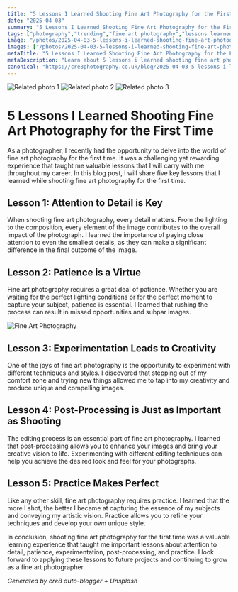 ```yaml
---
title: "5 Lessons I Learned Shooting Fine Art Photography for the First Time"
date: "2025-04-03"
summary: "5 Lessons I Learned Shooting Fine Art Photography for the First Time - A trending topic in photography."
tags: ["photography","trending","fine art photography","lessons learned","attention to detail","patience","experimentation","post-processing","practice","lighting","composition","creativity"]
image: "/photos/2025-04-03-5-lessons-i-learned-shooting-fine-art-photography-for-the-first-time-1.jpg"
images: ["/photos/2025-04-03-5-lessons-i-learned-shooting-fine-art-photography-for-the-first-time-1.jpg","/photos/2025-04-03-5-lessons-i-learned-shooting-fine-art-photography-for-the-first-time-2.jpg","/photos/2025-04-03-5-lessons-i-learned-shooting-fine-art-photography-for-the-first-time-3.jpg"]
metaTitle: "5 Lessons I Learned Shooting Fine Art Photography for the First Time | cre8 Photography"
metaDescription: "Learn about 5 lessons i learned shooting fine art photography for the first time in photography with practical tips and insights."
canonical: "https://cre8photography.co.uk/blog/2025-04-03-5-lessons-i-learned-shooting-fine-art-photography-for-the-first-time"
---
```



<div class="grid grid-cols-1 sm:grid-cols-2 md:grid-cols-3 gap-4">
  <img src="/photos/2025-04-03-5-lessons-i-learned-shooting-fine-art-photography-for-the-first-time-1.jpg" alt="Related photo 1" class="w-full rounded-lg" />
<img src="/photos/2025-04-03-5-lessons-i-learned-shooting-fine-art-photography-for-the-first-time-2.jpg" alt="Related photo 2" class="w-full rounded-lg" />
<img src="/photos/2025-04-03-5-lessons-i-learned-shooting-fine-art-photography-for-the-first-time-3.jpg" alt="Related photo 3" class="w-full rounded-lg" />
</div>


# 5 Lessons I Learned Shooting Fine Art Photography for the First Time

As a photographer, I recently had the opportunity to delve into the world of fine art photography for the first time. It was a challenging yet rewarding experience that taught me valuable lessons that I will carry with me throughout my career. In this blog post, I will share five key lessons that I learned while shooting fine art photography for the first time.

## Lesson 1: Attention to Detail is Key

When shooting fine art photography, every detail matters. From the lighting to the composition, every element of the image contributes to the overall impact of the photograph. I learned the importance of paying close attention to even the smallest details, as they can make a significant difference in the final outcome of the image.

## Lesson 2: Patience is a Virtue

Fine art photography requires a great deal of patience. Whether you are waiting for the perfect lighting conditions or for the perfect moment to capture your subject, patience is essential. I learned that rushing the process can result in missed opportunities and subpar images.

![Fine Art Photography](/path/to/image)

## Lesson 3: Experimentation Leads to Creativity

One of the joys of fine art photography is the opportunity to experiment with different techniques and styles. I discovered that stepping out of my comfort zone and trying new things allowed me to tap into my creativity and produce unique and compelling images.

## Lesson 4: Post-Processing is Just as Important as Shooting

The editing process is an essential part of fine art photography. I learned that post-processing allows you to enhance your images and bring your creative vision to life. Experimenting with different editing techniques can help you achieve the desired look and feel for your photographs.

## Lesson 5: Practice Makes Perfect

Like any other skill, fine art photography requires practice. I learned that the more I shot, the better I became at capturing the essence of my subjects and conveying my artistic vision. Practice allows you to refine your techniques and develop your own unique style.

In conclusion, shooting fine art photography for the first time was a valuable learning experience that taught me important lessons about attention to detail, patience, experimentation, post-processing, and practice. I look forward to applying these lessons to future projects and continuing to grow as a fine art photographer.

*Generated by cre8 auto-blogger + Unsplash*
